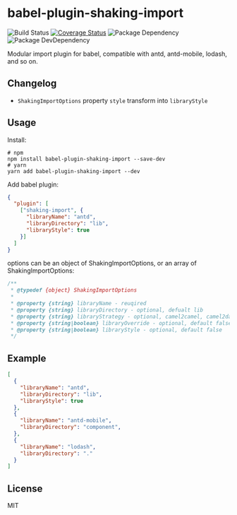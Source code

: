 # babel-plugin-shaking-import
![Build Status](https://img.shields.io/travis/bornkiller/babel-plugin-shaking-import/master.svg?style=flat)
[![Coverage Status](https://coveralls.io/repos/github/bornkiller/babel-plugin-shaking-import/badge.svg?branch=master)](https://coveralls.io/github/bornkiller/babel-plugin-shaking-import?branch=master)
![Package Dependency](https://david-dm.org/bornkiller/babel-plugin-shaking-import.svg?style=flat)
![Package DevDependency](https://david-dm.org/bornkiller/babel-plugin-shaking-import/dev-status.svg?style=flat)

Modular import plugin for babel, compatible with antd, antd-mobile, lodash, and so on.

## Changelog
+ `ShakingImportOptions` property `style` transform into `libraryStyle`

## Usage
Install:

```shell
# npm
npm install babel-plugin-shaking-import --save-dev
# yarn
yarn add babel-plugin-shaking-import --dev
```

Add babel plugin:

```json
{
  "plugin": [
    ["shaking-import", {
      "libraryName": "antd",
      "libraryDirectory": "lib",
      "libraryStyle": true    
    }]
  ]
}
```

options can be an object of ShakingImportOptions, or an array of ShakingImportOptions:

```javascript
/**
 * @typedef {object} ShakingImportOptions
 *
 * @property {string} libraryName - reuqired
 * @property {string} libraryDirectory - optional, defualt lib
 * @property {string} libraryStrategy - optional, camel2camel, camel2dash, camel2underline, default camel2camel
 * @property {string|boolean} libraryOverride - optional, default false, replace module name in rare condition, like lodash within jest while lodash-es within rollup
 * @property {string|boolean} libraryStyle - optional, default false
 */
```

## Example
```json
[
  {
    "libraryName": "antd",
    "libraryDirectory": "lib",
    "libraryStyle": true
  },
  {
    "libraryName": "antd-mobile",
    "libraryDirectory": "component",
  },
  {
    "libraryName": "lodash",
    "libraryDirectory": "."
  }
]
```

## License
MIT

